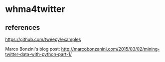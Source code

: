 # whma4twitter
## references
https://github.com/tweepy/examples

Marco Bonzini's blog post: http://marcobonzanini.com/2015/03/02/mining-twitter-data-with-python-part-1/
